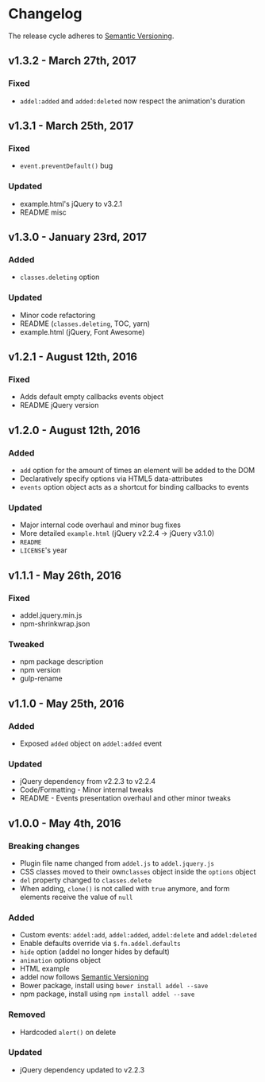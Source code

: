 # Changelog
The release cycle adheres to [Semantic Versioning](http://semver.org/).


## v1.3.2 - March 27th, 2017

### Fixed
- `addel:added` and `added:deleted` now respect the animation's duration


## v1.3.1 - March 25th, 2017

### Fixed
- `event.preventDefault()` bug

### Updated
- example.html's jQuery to v3.2.1
- README misc


## v1.3.0 - January 23rd, 2017

### Added
- `classes.deleting` option

### Updated
- Minor code refactoring
- README (`classes.deleting`, TOC, yarn)
- example.html (jQuery, Font Awesome)


## v1.2.1 - August 12th, 2016

### Fixed
- Adds default empty callbacks events object
- README jQuery version


## v1.2.0 - August 12th, 2016

### Added
- `add` option for the amount of times an element will be added to the DOM
- Declaratively specify options via HTML5 data-attributes
- `events` option object acts as a shortcut for binding callbacks to events

### Updated
- Major internal code overhaul and minor bug fixes
- More detailed `example.html` (jQuery v2.2.4 -> jQuery v3.1.0)
- `README`
- `LICENSE`'s year


## v1.1.1 - May 26th, 2016

### Fixed
- addel.jquery.min.js
- npm-shrinkwrap.json

### Tweaked
- npm package description
- npm version
- gulp-rename


## v1.1.0 - May 25th, 2016

### Added
- Exposed `added` object on `addel:added` event

### Updated
- jQuery dependency from v2.2.3 to v2.2.4
- Code/Formatting - Minor internal tweaks
- README - Events presentation overhaul and other minor tweaks


## v1.0.0 - May 4th, 2016

### Breaking changes
- Plugin file name changed from `addel.js` to `addel.jquery.js`
- CSS classes moved to their own`classes`  object inside the `options` object
- `del` property changed to `classes.delete`
- When adding, `clone()` is not called with `true` anymore, and form elements receive the value of `null`

### Added
- Custom events: `addel:add`, `addel:added`, `addel:delete` and `addel:deleted`
- Enable defaults override via `$.fn.addel.defaults`
- `hide` option (addel no longer hides by default)
- `animation` options object
- HTML example
- addel now follows [Semantic Versioning](http://semver.org/)
- Bower package, install using `bower install addel --save`
- npm package, install using `npm install addel --save`

### Removed
- Hardcoded `alert()` on delete

### Updated
- jQuery dependency updated to v2.2.3